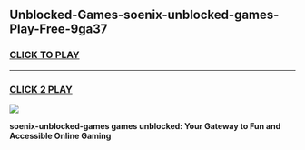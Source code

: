 
## Unblocked-Games-soenix-unblocked-games-Play-Free-9ga37
<h3>
<a href="https://premium76.site?title=soenix-unblocked-games&ref=19M">CLICK TO PLAY</a></h3>
<hr>

<h3>
<a href="https://premium76.site?title=soenix-unblocked-games&ref=19M">CLICK 2 PLAY</a>
  
</h3>

<a href="https://premium76.site?title=soenix-unblocked-games&ref=19M"><img src="https://clearcache.store/games.png"></a>


**soenix-unblocked-games games unblocked: Your Gateway to Fun and Accessible Online Gaming**

